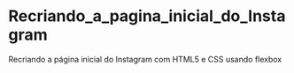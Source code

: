 # Recriando_a_pagina_inicial_do_Instagram
Recriando a página inicial do Instagram com HTML5 e CSS usando flexbox
